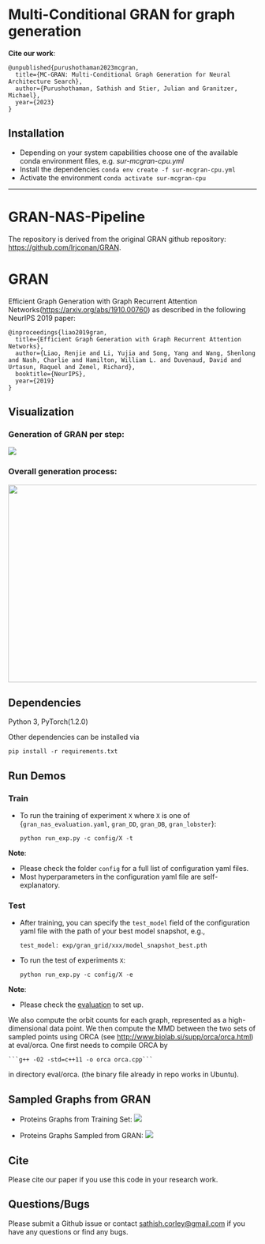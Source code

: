 # Multi-Conditional GRAN for graph generation


**Cite our work**:
```
@unpublished{purushothaman2023mcgran,
  title={MC-GRAN: Multi-Conditional Graph Generation for Neural Architecture Search},
  author={Purushothaman, Sathish and Stier, Julian and Granitzer, Michael},
  year={2023}
}
```


## Installation
- Depending on your system capabilities choose one of the available conda environment files, e.g. *sur-mcgran-cpu.yml*
- Install the dependencies ``conda env create -f sur-mcgran-cpu.yml``
- Activate the environment ``conda activate sur-mcgran-cpu``



-------------------



# GRAN-NAS-Pipeline

The repository is derived from the original GRAN github repository: https://github.com/lrjconan/GRAN.

# GRAN

Efficient Graph Generation with Graph Recurrent Attention Networks(https://arxiv.org/abs/1910.00760) as described in the following NeurIPS 2019 paper:

```
@inproceedings{liao2019gran,
  title={Efficient Graph Generation with Graph Recurrent Attention Networks},
  author={Liao, Renjie and Li, Yujia and Song, Yang and Wang, Shenlong and Nash, Charlie and Hamilton, William L. and Duvenaud, David and Urtasun, Raquel and Zemel, Richard},
  booktitle={NeurIPS},
  year={2019}
}
```

## Visualization

### Generation of GRAN per step:
![](http://www.cs.toronto.edu/~rjliao/imgs/gran_model.gif)


### Overall generation process:
<img src="http://www.cs.toronto.edu/~rjliao/imgs/gran_generation.gif" height="400px" width="550px" />


## Dependencies
Python 3, PyTorch(1.2.0)

Other dependencies can be installed via

  ```pip install -r requirements.txt```


## Run Demos

### Train
* To run the training of experiment ```X``` where ```X``` is one of {```gran_nas_evaluation.yaml```, ```gran_DD```, ```gran_DB```, ```gran_lobster```}:

  ```python run_exp.py -c config/X -t```


**Note**:

* Please check the folder ```config``` for a full list of configuration yaml files.
* Most hyperparameters in the configuration yaml file are self-explanatory.

### Test

* After training, you can specify the ```test_model``` field of the configuration yaml file with the path of your best model snapshot, e.g.,

  ```test_model: exp/gran_grid/xxx/model_snapshot_best.pth```

* To run the test of experiments ```X```:

  ```python run_exp.py -c config/X -e```

**Note**:

* Please check the [evaluation](https://github.com/JiaxuanYou/graph-generation) to set up.

We also compute the orbit counts for each graph, represented as a high-dimensional data point. We then compute the MMD between the two sets of sampled points using ORCA (see http://www.biolab.si/supp/orca/orca.html) at eval/orca. One first needs to compile ORCA by

    ```g++ -O2 -std=c++11 -o orca orca.cpp```
    
in directory eval/orca. (the binary file already in repo works in Ubuntu).


## Sampled Graphs from GRAN

* Proteins Graphs from Training Set:
![](http://www.cs.toronto.edu/~rjliao/imgs/protein_train.png)

* Proteins Graphs Sampled from GRAN:
![](http://www.cs.toronto.edu/~rjliao/imgs/protein_sample.png)

## Cite
Please cite our paper if you use this code in your research work.

## Questions/Bugs
Please submit a Github issue or contact sathish.corley@gmail.com if you have any questions or find any bugs.
